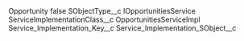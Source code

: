 <?xml version="1.0" encoding="UTF-8"?>
<CustomMetadata xmlns="http://soap.sforce.com/2006/04/metadata" xmlns:xsi="http://www.w3.org/2001/XMLSchema-instance" xmlns:xsd="http://www.w3.org/2001/XMLSchema">
    <label>Opportunity</label>
    <protected>false</protected>
    <values>
        <field>SObjectType__c</field>
        <value xsi:type="xsd:string">IOpportunitiesService</value>
    </values>
    <values>
        <field>ServiceImplementationClass__c</field>
        <value xsi:type="xsd:string">OpportunitiesServiceImpl</value>
    </values>
    <values>
        <field>Service_Implementation_Key__c</field>
        <value xsi:nil="true"/>
    </values>
    <values>
        <field>Service_Implementation_SObject__c</field>
        <value xsi:nil="true"/>
    </values>
</CustomMetadata>
